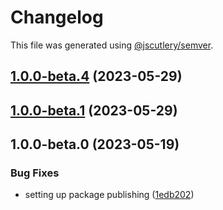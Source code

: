 # Changelog

This file was generated using [@jscutlery/semver](https://github.com/jscutlery/semver).

## [1.0.0-beta.4](https://github.com/rhinobase/raftyui/compare/radio-1.0.0-beta.3...radio-1.0.0-beta.4) (2023-05-29)

## [1.0.0-beta.1](https://github.com/rhinobase/raftyui/compare/radio-1.0.0-beta.0...radio-1.0.0-beta.1) (2023-05-29)

## 1.0.0-beta.0 (2023-05-19)

### Bug Fixes

- setting up package publishing ([1edb202](https://github.com/rhinobase/design-system/commit/1edb20248b82d035a7bd75008bb61cac89559fb5))
